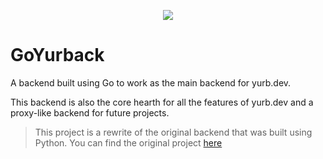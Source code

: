 <p align="center">
  <a href="https://codecov.io/gh/yavurb/goyurback" >
    <img src="https://codecov.io/gh/yavurb/goyurback/graph/badge.svg?token=f0mD31CKxq"/>
  </a>
</p>

# GoYurback

A backend built using Go to work as the main backend for yurb.dev.

This backend is also the core hearth for all the features
of yurb.dev and a proxy-like backend for future projects.

> This project is a rewrite of the original backend that was built using Python.
> You can find the original project [here](https://github.com/yavurb/yurback)
